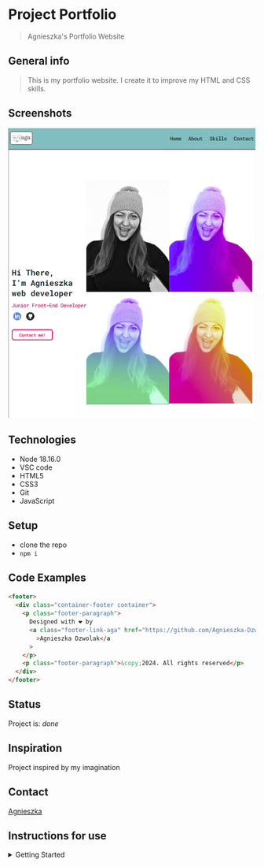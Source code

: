 # Project Portfolio

> Agnieszka's Portfolio Website

## General info

> This is my portfolio website. I create it to improve my HTML and CSS skills.

## Screenshots

![Example screenshot](./planning/portfolio-first-page.png)

## Technologies

- Node 18.16.0
- VSC code
- HTML5
- CSS3
- Git
- JavaScript

## Setup

- clone the repo
- `npm i`

## Code Examples

```html
<footer>
  <div class="container-footer container">
    <p class="footer-paragraph">
      Designed with ❤️ by
      <a class="footer-link-aga" href="https://github.com/Agnieszka-Dzwolak"
        >Agnieszka Dzwolak</a
      >
    </p>
    <p class="footer-paragraph">&copy;2024. All rights reserved</p>
  </div>
</footer>
```

## Status

Project is: _done_

## Inspiration

Project inspired by my imagination

## Contact

[Agnieszka](https://github.com/Agnieszka-Dzwolak)

## Instructions for use

<details>
  <summary>Getting Started</summary>

<!-- a guide to using this repository -->

1. `git clone git@github.com:HackYourFutureBelgium/template-markdown.git`
2. `cd template-markdown`
3. `npm install`

## Code Quality Checks

- `npm run format`: Makes sure all the code in this repository is well-formatted
  (looks good).
- `npm run lint:ls`: Checks to make sure all folder and file names match the
  repository conventions.
- `npm run lint:md`: Will lint all of the Markdown files in this repository.
- `npm run lint:css`: Will lint all of the CSS files in this repository.
- `npm run validate:html`: Validates all HTML files in your project.
- `npm run spell-check`: Goes through all the files in this repository looking
  for words it doesn't recognize. Just because it says something is a mistake
  doesn't mean it is! It doesn't know every word in the world. You can add new
  correct words to the [./.cspell.json](./.cspell.json) file so they won't cause
  an error.
- `npm run accessibility -- ./path/to/file.html`: Runs an accessibility analysis
  on all HTML files in the given path and writes the report to
  `/accessibility_report`

## Continuous Integration (CI)

When you open a PR to `main`/`master` in your repository, GitHub will
automatically do a linting check on the code in this repository, you can see
this in the[./.github/workflows/lint.yml](./.github/workflows/lint.yml) file.

If the linting fails, you will not be able to merge the PR. You can double check
that your code will pass before pushing by running the code quality scripts
locally.

## Repo Setup

- Give each member **_write_** access to the repo (if it's a group project)
- Turn on GitHub Pages and put a link to your website in the repo's description
- Go to _General_ Section > check **Discussions**
- In the _Branches_ section of your repo's settings make sure the
  `master`/`main` branch must:
  - "_Require a pull request before merging_"
  - "_Require approvals_"
  - "_Dismiss stale pull request approvals when new commits are pushed_"
  - "_Require status checks to pass before merging_"
  - "_Require branches to be up to date before merging_"
  - "_Do not allow bypassing the above settings_"

</details>
